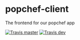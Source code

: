 # popchef-client
The frontend for our popchef app

[![Travis master](https://img.shields.io/travis/lfoussat/popchef-client.svg)](https://travis-ci.org/lfoussat/popchef-client)
[![Travis dev](https://img.shields.io/travis/lfoussat/popchef-client/dev.svg)](https://travis-ci.org/lfoussat/popchef-client/dev)

